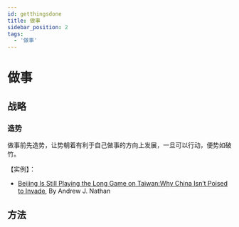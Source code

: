 ```yaml
---
id: getthingsdone
title: 做事
sidebar_position: 2
tags:
  - '做事'
---
```


# 做事

## 战略

### 造势

做事前先造势，让势朝着有利于自己做事的方向上发展，一旦可以行动，便势如破竹。

【实例】：

- [Beijing Is Still Playing the Long Game on Taiwan:Why China Isn’t Poised to Invade](https://www.foreignaffairs.com/articles/china/2022-06-23/beijing-still-playing-long-game-taiwan), By Andrew J. Nathan

## 方法
